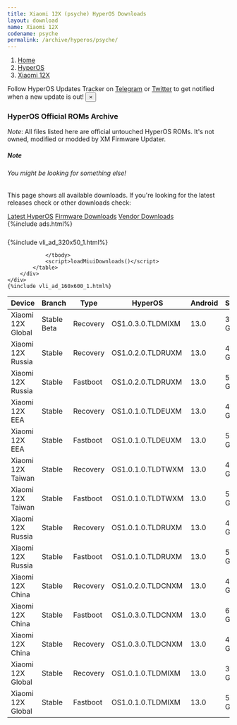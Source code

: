 ```yaml
---
title: Xiaomi 12X (psyche) HyperOS Downloads
layout: download
name: Xiaomi 12X
codename: psyche
permalink: /archive/hyperos/psyche/
---
```

<nav aria-label="breadcrumb">
    <ol class="breadcrumb">
        <li class="breadcrumb-item"><a href="/">Home</a></li>
        <li class="breadcrumb-item"><a href="/hyperos/">HyperOS</a></li>
        <li class="breadcrumb-item active" aria-current="page"><a href="/hyperos/psyche/">Xiaomi 12X</a></li>
    </ol>
</nav>
<div class="alert alert-primary alert-dismissible fade show" role="alert">
    Follow HyperOS Updates Tracker on <a href="https://t.me/MIUIUpdatesTracker" class="alert-link">Telegram</a>
     or <a href="https://twitter.com/MiFwUpdater" class="alert-link">Twitter</a> to get notified when a new update is out!
    <button type="button" class="close" data-dismiss="alert" aria-label="Close">
        <span aria-hidden="true">&times;</span>
    </button>
</div>

### HyperOS Official ROMs Archive
*Note*: All files listed here are official untouched HyperOS ROMs. It's not owned, modified or modded by XM Firmware Updater.
<div class="card">
  <div class="card-body">
    <h5 class="card-title">Note</h5>
    <h6 class="card-subtitle mb-2 text-muted">You might be looking for something else!</h6>
    <p class="card-text">This page shows all available downloads.
     If you're looking for the latest releases check or other downloads check:</p>
    <a href="/hyperos/psyche/" class="card-link">Latest HyperOS</a>
    <a href="/firmware/psyche/" class="card-link">Firmware Downloads</a>
    <a href="/vendor/psyche/" class="card-link">Vendor Downloads</a>
  </div>
</div>
{%include ads.html%}
<div class="row justify-content-center">
    <div class="col-10">
        <div class="table-responsive-md" style="margin-top: 25px;">
            {%include vli_ad_320x50_1.html%}
            <table id="miui" class="display dt-responsive nowrap compact table table-striped table-hover table-sm">
                <thead class="thead-dark">
                    <tr>
                        <th data-ref="device">Device</th>
                        <th data-ref="branch">Branch</th>
                        <th data-ref="type">Type</th>
                        <th data-ref="miui">HyperOS</th>
                        <th data-ref="android">Android</th>
                        <th data-ref="size">Size</th>
                        <th data-ref="size">Date</th>
                        <th data-ref="link">Link</th>
                    </tr>
                </thead>
                <tbody>
                <tr><td>Xiaomi 12X Global</td><td>Stable Beta</td><td>Recovery</td><td>OS1.0.3.0.TLDMIXM</td><td>13.0</td><td>3.9 GB</td><td>2024-07-19</td><td><a href="/hyperos/psyche/stable beta/OS1.0.3.0.TLDMIXM/">Download</a></td></tr>
<tr><td>Xiaomi 12X Russia</td><td>Stable</td><td>Recovery</td><td>OS1.0.2.0.TLDRUXM</td><td>13.0</td><td>4.0 GB</td><td>2024-05-14</td><td><a href="/hyperos/psyche/stable/OS1.0.2.0.TLDRUXM/">Download</a></td></tr>
<tr><td>Xiaomi 12X Russia</td><td>Stable</td><td>Fastboot</td><td>OS1.0.2.0.TLDRUXM</td><td>13.0</td><td>5.7 GB</td><td>2024-05-06</td><td><a href="/hyperos/psyche/stable/OS1.0.2.0.TLDRUXM/">Download</a></td></tr>
<tr><td>Xiaomi 12X EEA</td><td>Stable</td><td>Recovery</td><td>OS1.0.1.0.TLDEUXM</td><td>13.0</td><td>4.1 GB</td><td>2024-04-10</td><td><a href="/hyperos/psyche/stable/OS1.0.1.0.TLDEUXM/">Download</a></td></tr>
<tr><td>Xiaomi 12X EEA</td><td>Stable</td><td>Fastboot</td><td>OS1.0.1.0.TLDEUXM</td><td>13.0</td><td>5.7 GB</td><td>2024-03-12</td><td><a href="/hyperos/psyche/stable/OS1.0.1.0.TLDEUXM/">Download</a></td></tr>
<tr><td>Xiaomi 12X Taiwan</td><td>Stable</td><td>Recovery</td><td>OS1.0.1.0.TLDTWXM</td><td>13.0</td><td>4.0 GB</td><td>2024-04-10</td><td><a href="/hyperos/psyche/stable/OS1.0.1.0.TLDTWXM/">Download</a></td></tr>
<tr><td>Xiaomi 12X Taiwan</td><td>Stable</td><td>Fastboot</td><td>OS1.0.1.0.TLDTWXM</td><td>13.0</td><td>5.2 GB</td><td>2024-03-20</td><td><a href="/hyperos/psyche/stable/OS1.0.1.0.TLDTWXM/">Download</a></td></tr>
<tr><td>Xiaomi 12X Russia</td><td>Stable</td><td>Recovery</td><td>OS1.0.1.0.TLDRUXM</td><td>13.0</td><td>4.0 GB</td><td>2024-04-03</td><td><a href="/hyperos/psyche/stable/OS1.0.1.0.TLDRUXM/">Download</a></td></tr>
<tr><td>Xiaomi 12X Russia</td><td>Stable</td><td>Fastboot</td><td>OS1.0.1.0.TLDRUXM</td><td>13.0</td><td>5.7 GB</td><td>2024-03-13</td><td><a href="/hyperos/psyche/stable/OS1.0.1.0.TLDRUXM/">Download</a></td></tr>
<tr><td>Xiaomi 12X China</td><td>Stable</td><td>Recovery</td><td>OS1.0.2.0.TLDCNXM</td><td>13.0</td><td>4.0 GB</td><td>2024-01-29</td><td><a href="/hyperos/psyche/stable/OS1.0.2.0.TLDCNXM/">Download</a></td></tr>
<tr><td>Xiaomi 12X China</td><td>Stable</td><td>Fastboot</td><td>OS1.0.3.0.TLDCNXM</td><td>13.0</td><td>6.3 GB</td><td>2024-03-05</td><td><a href="/hyperos/psyche/stable/OS1.0.3.0.TLDCNXM/">Download</a></td></tr>
<tr><td>Xiaomi 12X China</td><td>Stable</td><td>Recovery</td><td>OS1.0.3.0.TLDCNXM</td><td>13.0</td><td>4.1 GB</td><td>2024-02-19</td><td><a href="/hyperos/psyche/stable/OS1.0.3.0.TLDCNXM/">Download</a></td></tr>
<tr><td>Xiaomi 12X Global</td><td>Stable</td><td>Recovery</td><td>OS1.0.1.0.TLDMIXM</td><td>13.0</td><td>3.9 GB</td><td>2024-02-29</td><td><a href="/hyperos/psyche/stable/OS1.0.1.0.TLDMIXM/">Download</a></td></tr>
<tr><td>Xiaomi 12X Global</td><td>Stable</td><td>Fastboot</td><td>OS1.0.1.0.TLDMIXM</td><td>13.0</td><td>5.9 GB</td><td>2024-02-19</td><td><a href="/hyperos/psyche/stable/OS1.0.1.0.TLDMIXM/">Download</a></td></tr>

                </tbody>
                <script>loadMiuiDownloads()</script>
            </table>
        </div>
    </div>
    {%include vli_ad_160x600_1.html%}
</div>
